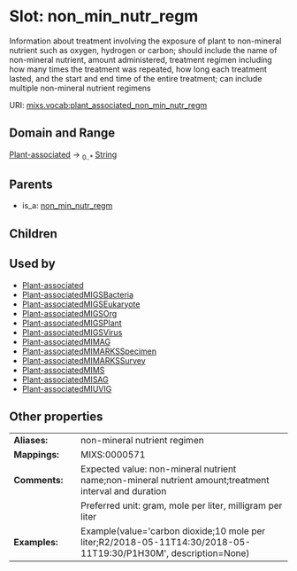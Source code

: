 
# Slot: non_min_nutr_regm


Information about treatment involving the exposure of plant to non-mineral nutrient such as oxygen, hydrogen or carbon; should include the name of non-mineral nutrient, amount administered, treatment regimen including how many times the treatment was repeated, how long each treatment lasted, and the start and end time of the entire treatment; can include multiple non-mineral nutrient regimens

URI: [mixs.vocab:plant_associated_non_min_nutr_regm](https://w3id.org/mixs/vocab/plant_associated_non_min_nutr_regm)


## Domain and Range

[Plant-associated](Plant-associated.md) &#8594;  <sub>0..\*</sub> [String](types/String.md)

## Parents

 *  is_a: [non_min_nutr_regm](non_min_nutr_regm.md)

## Children


## Used by

 * [Plant-associated](Plant-associated.md)
 * [Plant-associatedMIGSBacteria](Plant-associatedMIGSBacteria.md)
 * [Plant-associatedMIGSEukaryote](Plant-associatedMIGSEukaryote.md)
 * [Plant-associatedMIGSOrg](Plant-associatedMIGSOrg.md)
 * [Plant-associatedMIGSPlant](Plant-associatedMIGSPlant.md)
 * [Plant-associatedMIGSVirus](Plant-associatedMIGSVirus.md)
 * [Plant-associatedMIMAG](Plant-associatedMIMAG.md)
 * [Plant-associatedMIMARKSSpecimen](Plant-associatedMIMARKSSpecimen.md)
 * [Plant-associatedMIMARKSSurvey](Plant-associatedMIMARKSSurvey.md)
 * [Plant-associatedMIMS](Plant-associatedMIMS.md)
 * [Plant-associatedMISAG](Plant-associatedMISAG.md)
 * [Plant-associatedMIUVIG](Plant-associatedMIUVIG.md)

## Other properties

|  |  |  |
| --- | --- | --- |
| **Aliases:** | | non-mineral nutrient regimen |
| **Mappings:** | | MIXS:0000571 |
| **Comments:** | | Expected value: non-mineral nutrient name;non-mineral nutrient amount;treatment interval and duration |
|  | | Preferred unit: gram, mole per liter, milligram per liter |
| **Examples:** | | Example(value='carbon dioxide;10 mole per liter;R2/2018-05-11T14:30/2018-05-11T19:30/P1H30M', description=None) |


